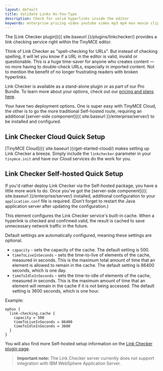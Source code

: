 ```yaml
---
layout: default
title: Validate Links As-You-Type
description: Check for valid hyperlinks inside the editor
keywords: enterprise pricing video youtube vimeo mp3 mp4 mov movie clip film link linkchecking linkchecker mediaembed media
---
```


The [Link Checker plugin]({{ site.baseurl }}/plugins/linkchecker/) provides a link checking service right within the TinyMCE editor.

Think of Link Checker as "spell-checking for URLs". But instead of checking spelling, it will let you know if a URL in the editor is valid, invalid or questionable. This is a huge time-saver for anyone who creates content — no more having to double-check URLs, especially in imported content. Not to mention the benefit of no longer frustrating readers with broken hyperlinks.

Link Checker is available as a stand-alone plugin or as part of our Pro Bundle. To learn more about your options, check out our [pricing and plans here](https://www.tinymce.com/pricing/).

Your have two deployment options. One is super easy with TinyMCE Cloud, the other is to go the more traditional Self-hosted route, requiring an additional [server-side component]({{ site.baseurl }}/enterprise/server/) to be installed and configured.

## Link Checker Cloud Quick Setup

[TinyMCE Cloud]({{ site.baseurl }}/get-started-cloud/) makes setting up Link Checker a breeze. Simply include the `linkchecker` parameter in your `tinymce.init` and have our Cloud services do the work for you.

## Link Checker Self-hosted Quick Setup

If you'd rather deploy Link Checker via the Self-hosted package, you have a little more work to do. Once you've got the [server-side component]({{ site.baseurl }}/enterprise/server/) installed, additional configuration to your `application.conf` file is required. (Don't forget to restart the Java application server after updating the configuration.)

This element configures the Link Checker service's built-in cache. When a hyperlink is checked and confirmed valid, the result is cached to save unnecessary network traffic in the future.

Default settings are automatically configured, meaning these settings are optional.

- `capacity` - sets the capacity of the cache. The default setting is 500.
- `timeToLiveInSeconds` - sets the time-to-live of elements of the cache, measured in seconds. This is the maximum total amount of time that an element is allowed to remain in the cache. The default setting is 86400 seconds, which is one day.
- `timeToIdleInSeconds` - sets the time-to-idle of elements of the cache, measured in seconds. This is the maximum amount of time that an element will remain in the cache if it is not being accessed. The default setting is 3600 seconds, which is one hour.

Example:

```
ephox {
  link-checking.cache {
    capacity = 500
    timeToLiveInSeconds = 86400
    timeToIdleInSeconds = 3600
  }
}
```

You will also find more Self-hosted setup information on the [Link Checker plugin page](/plugins/linkchecker/).

> **Important note:** The Link Checker server currently does not support integration with IBM WebSphere Application Server.
